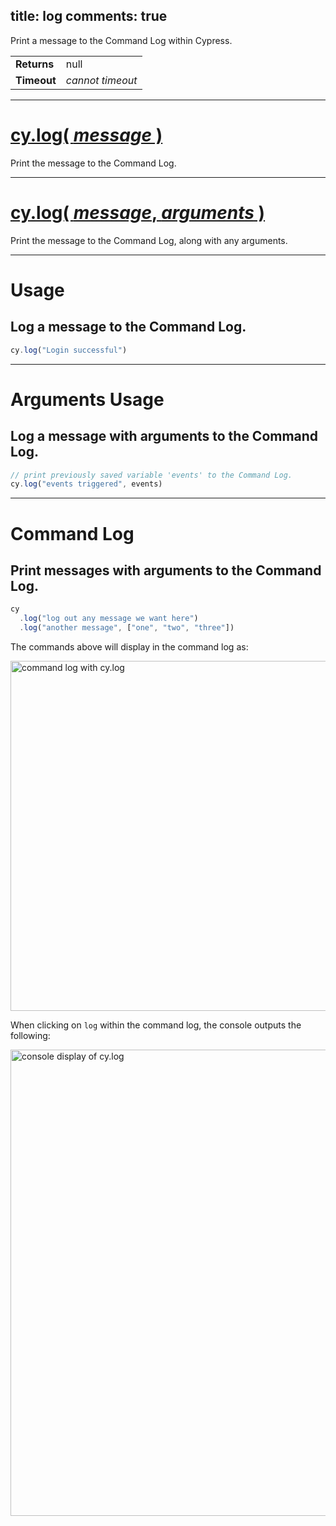 title: log
comments: true
---

Print a message to the Command Log within Cypress.

| | |
|--- | --- |
| **Returns** | null |
| **Timeout** | *cannot timeout* |

***

# [cy.log( *message* )](#section-usage)

Print the message to the Command Log.

***

# [cy.log( *message*, *arguments* )](#section-arguments-usage)

Print the message to the Command Log, along with any arguments.

***

# Usage

## Log a message to the Command Log.

```javascript
cy.log("Login successful")
```

***

# Arguments Usage

## Log a message with arguments to the Command Log.

```javascript
// print previously saved variable 'events' to the Command Log.
cy.log("events triggered", events)
```

***

# Command Log

## Print messages with arguments to the Command Log.

```javascript
cy
  .log("log out any message we want here")
  .log("another message", ["one", "two", "three"])
```

The commands above will display in the command log as:

<img width="560" alt="command log with cy.log" src="https://cloud.githubusercontent.com/assets/1271364/21321329/55389b3c-c5e2-11e6-8607-592683d520da.png">

When clicking on `log` within the command log, the console outputs the following:

<img width="746" alt="console display of cy.log" src="https://cloud.githubusercontent.com/assets/1271364/21321324/4f616dec-c5e2-11e6-8c2f-924e7bfd6f87.png">
